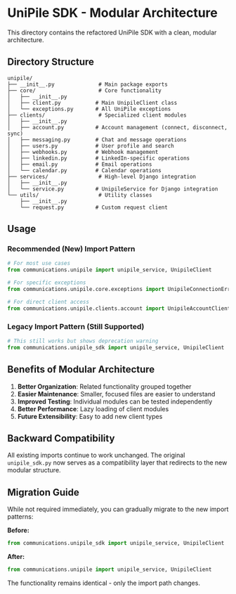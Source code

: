 # UniPile SDK - Modular Architecture

This directory contains the refactored UniPile SDK with a clean, modular architecture.

## Directory Structure

```
unipile/
├── __init__.py              # Main package exports
├── core/                    # Core functionality
│   ├── __init__.py
│   ├── client.py           # Main UnipileClient class
│   └── exceptions.py       # All UniPile exceptions
├── clients/                 # Specialized client modules
│   ├── __init__.py
│   ├── account.py          # Account management (connect, disconnect, sync)
│   ├── messaging.py        # Chat and message operations
│   ├── users.py            # User profile and search
│   ├── webhooks.py         # Webhook management
│   ├── linkedin.py         # LinkedIn-specific operations
│   ├── email.py            # Email operations
│   └── calendar.py         # Calendar operations
├── services/                # High-level Django integration
│   ├── __init__.py
│   └── service.py          # UnipileService for Django integration
└── utils/                   # Utility classes
    ├── __init__.py
    └── request.py          # Custom request client
```

## Usage

### Recommended (New) Import Pattern

```python
# For most use cases
from communications.unipile import unipile_service, UnipileClient

# For specific exceptions
from communications.unipile.core.exceptions import UnipileConnectionError

# For direct client access
from communications.unipile.clients.account import UnipileAccountClient
```

### Legacy Import Pattern (Still Supported)

```python
# This still works but shows deprecation warning
from communications.unipile_sdk import unipile_service, UnipileClient
```

## Benefits of Modular Architecture

1. **Better Organization**: Related functionality grouped together
2. **Easier Maintenance**: Smaller, focused files are easier to understand
3. **Improved Testing**: Individual modules can be tested independently
4. **Better Performance**: Lazy loading of client modules
5. **Future Extensibility**: Easy to add new client types

## Backward Compatibility

All existing imports continue to work unchanged. The original `unipile_sdk.py` now serves as a compatibility layer that redirects to the new modular structure.

## Migration Guide

While not required immediately, you can gradually migrate to the new import patterns:

**Before:**
```python
from communications.unipile_sdk import unipile_service, UnipileClient
```

**After:**
```python
from communications.unipile import unipile_service, UnipileClient
```

The functionality remains identical - only the import path changes.